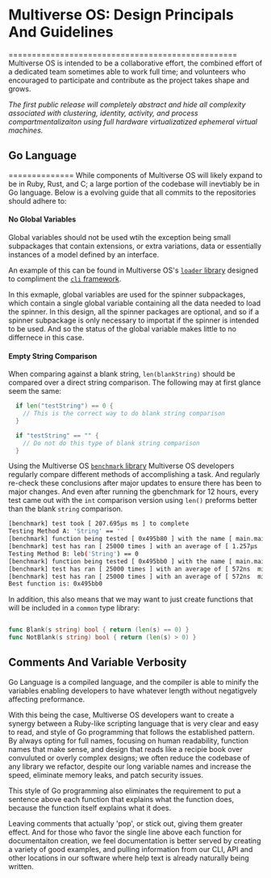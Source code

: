# Multiverse OS: Design Principals And Guidelines
=================================================
Multiverse OS is intended to be a collaborative effort, the combined effort of 
a dedicated team sometimes able to work full time; and volunteers who
encouraged to participate and contribute as the project takes shape and grows.

*The first public release will completely abstract and hide all complexity
associated with clustering, identity, activity, and process compartmentalizaiton
using full hardware virtualizatized ephemeral virtual machines.*


## Go Language
==============
While components of Multiverse OS will likely expand to be in Ruby, Rust, and 
C; a large portion of the codebase will inevtiably be in Go language.  Below is 
a evolving guide that all commits to the repositories should adhere to: 


#### No Global Variables
Global variables should not be used wtih the exception being small subpackages
that contain extensions, or extra variations, data or essentially instances of a
model defined by an interface. 

An example of this can be found in Multiverse OS's [`loader`
library](github.com/multiverse-os/loader) designed
to compliment the [`cli` framework](https://github.com/multiverse-os/cli).

In this exmaple, global variables are used for the spinner subpackages, which
contain a single global variable containing all the data needed to load the
spinner. In this design, all the spinner packages are optional, and so if a
spinner subpackage is only necessary to importat if the spinner is intended to
be used. And so the status of the global variable makes little to no differnece
in this case. 


#### Empty String Comparison 
When comparing against a blank string, `len(blankString)` should be compared
over a direct string comparison. The following may at first glance seem the
same: 

```Go
  if len("testString") == 0 {
    // This is the correct way to do blank string comparison
  }

  if "testString" == "" {
    // Do not do this type of blank string comparison
  }
```


Using the Multiverse OS [`benchmark`
library](https://github.com/multiverse-os/benchmark) Multiverse OS developers
regularly compare different methods of accomplishing a task. And regularly
re-check these conclusions after major updates to ensure there has been to major
changes. And even after running the gbenchmark for 12 hours, every test came out
with the `int` comparison version using `len()` preforms better than the blank
`string` comparison. 

```Bash
[benchmark] test took [ 207.695µs ms ] to complete 
Testing Method A: 'String' == ''
[benchmark] function being tested [ 0x495b80 ] with the name [ main.main.func1 ]
[benchmark] test has ran [ 25000 times ] with an average of [ 1.257µs  microseconds ]
Testing Method B: leb('String') == 0
[benchmark] function being tested [ 0x495bb0 ] with the name [ main.main.func2 ]
[benchmark] test has ran [ 25000 times ] with an average of [ 572ns  microseconds ]
[benchmark] test has ran [ 25000 times ] with an average of [ 572ns  microseconds ]
Best function is: 0x495bb0

```


In addition, this also means that we may want to just create functions that will
be included in a `common` type library: 


```Go 

func Blank(s string) bool { return (len(s) == 0) } 
func NotBlank(s string) bool { return (len(s) > 0) }
```

## Comments And Variable Verbosity
Go Language is a compiled language, and the compiler is able to minify the
variables enabling developers to have whatever length without negatigvely
affecting preformance. 

With this being the case, Multiverse OS developers want to create a synergy
between a Ruby-like scripting language that is very clear and easy to read, and
style of Go programming that follows the established pattern. By always opting
for full names, focusing on human readability, function names that make sense,
and design that reads like a recipie book over convuluted or overly complex
designs; we often reduce the codebase of any library we refactor, despite our
long variable names and increase the speed, eliminate memory leaks, and patch
security issues. 

This style of Go programming also eliminates the requirement to put a sentence
above each function that explains what the function does, because the function
itself explains what it does. 

Leaving comments that actually 'pop', or stick out, giving them greater effect.
And for those who favor the single line above each function for documentaiton
creation, we feel documentation is better served by creating a variety of good
examples, and pulling information from our CLI, API and other locations in our
software where help text is already naturally being written. 




